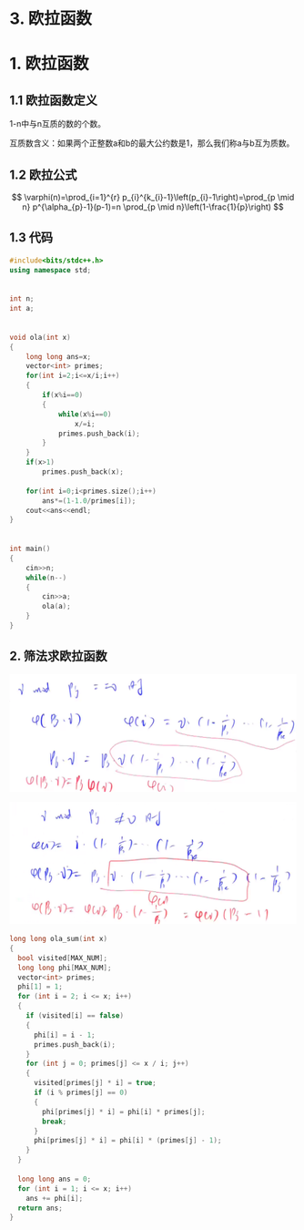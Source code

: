 # 3. 欧拉函数

# 1. 欧拉函数

## 1.1 欧拉函数定义

1-n中与n互质的数的个数。

互质数含义：如果两个正整数a和b的最大公约数是1，那么我们称a与b互为质数。

## 1.2 欧拉公式

$$
\varphi(n)=\prod_{i=1}^{r} p_{i}^{k_{i}-1}\left(p_{i}-1\right)=\prod_{p \mid n} p^{\alpha_{p}-1}(p-1)=n \prod_{p \mid n}\left(1-\frac{1}{p}\right)
$$

## 1.3 代码

```c++
#include<bits/stdc++.h>
using namespace std;


int n;
int a;


void ola(int x)
{
    long long ans=x;
    vector<int> primes;
    for(int i=2;i<=x/i;i++)
    {
        if(x%i==0)
        {
            while(x%i==0)
                x/=i;
            primes.push_back(i);
        }
    }
    if(x>1)
        primes.push_back(x);
        
    for(int i=0;i<primes.size();i++)
        ans*=(1-1.0/primes[i]);
    cout<<ans<<endl;
}


int main()
{
    cin>>n;
    while(n--)
    {
        cin>>a;
        ola(a);
    }
}
```

## 2. 筛法求欧拉函数

![](image/image_ZKJK-aTOLT.png)

![](image/image_36Y1gvcHEY.png)

```c++
long long ola_sum(int x)
{
  bool visited[MAX_NUM];
  long long phi[MAX_NUM];
  vector<int> primes;
  phi[1] = 1;
  for (int i = 2; i <= x; i++)
  {
    if (visited[i] == false)
    {
      phi[i] = i - 1;
      primes.push_back(i);
    }
    for (int j = 0; primes[j] <= x / i; j++)
    {
      visited[primes[j] * i] = true;
      if (i % primes[j] == 0)
      {
        phi[primes[j] * i] = phi[i] * primes[j];
        break;
      }
      phi[primes[j] * i] = phi[i] * (primes[j] - 1);
    }
  }

  long long ans = 0;
  for (int i = 1; i <= x; i++)
    ans += phi[i];
  return ans;
}
```
